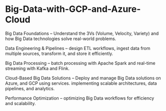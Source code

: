 # Big-Data-with-GCP-and-Azure-Cloud

Big Data Foundations – Understand the 3Vs (Volume, Velocity, Variety) and how Big Data technologies solve real-world problems.

Data Engineering & Pipelines – design ETL workflows, ingest data from multiple sources, transform it, and store it efficiently.

Big Data Processing – batch processing with Apache Spark and real-time streaming with Kafka and Flink.

Cloud-Based Big Data Solutions – Deploy and manage Big Data solutions on  Azure, and GCP using services.
implementing scalable architectures, data pipelines, and analytics.

Performance Optimization – optimizing Big Data workflows for efficiency and scalability.
